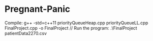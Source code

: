 # Pregnant-Panic
Compile: g++ -std=c++11 priorityQueueHeap.cpp priorityQueueLL.cpp FinalProject.cpp -o FinalProject //
Run the program: .\FinalProject patientData2270.csv
